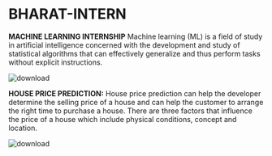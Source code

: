 # BHARAT-INTERN
**MACHINE LEARNING INTERNSHIP**
Machine learning (ML) is a field of study in artificial intelligence concerned with the development and study of statistical algorithms that can effectively generalize and thus perform tasks without explicit instructions.




![download](https://github.com/kurellarajesh/BHARAT-INTERN/assets/127079882/6e9ccd04-3ee2-474d-a74c-39a21963dc03)

**HOUSE PRICE PREDICTION:**
House price prediction can help the developer determine the selling price of a house and can help the customer to arrange the right time to purchase a house. There are three factors that influence the price of a house which include physical conditions, concept and location.





![download](https://github.com/kurellarajesh/BHARAT-INTERN/assets/127079882/c1d17dc7-c45e-426f-9202-5c36af5d7228)
